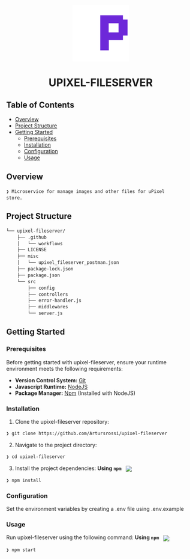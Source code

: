 <p align="center">
    <img src="https://github.com/Artursrossi/upixel-fileserver/blob/main/readme-logo.png" align="center" width="30%">
</p>
<h1 align="center">UPIXEL-FILESERVER</h1>

## Table of Contents

- [ Overview](#-overview)
- [ Project Structure](#-project-structure)
- [ Getting Started](#-getting-started)
  - [ Prerequisites](#-prerequisites)
  - [ Installation](#-installation)
  - [ Configuration](#-configuration)
  - [ Usage](#-usage)

## Overview

<code>❯ Microservice for manage images and other files for uPixel store.</code>

## Project Structure

```sh
└── upixel-fileserver/
    ├── .github
    │   └── workflows
    ├── LICENSE
    ├── misc
    │   └── upixel_fileserver_postman.json
    ├── package-lock.json
    ├── package.json
    └── src
        ├── config
        ├── controllers
        ├── error-handler.js
        ├── middlewares
        └── server.js
```

## Getting Started

### Prerequisites

Before getting started with upixel-fileserver, ensure your runtime environment meets the following requirements:

- **Version Control System:** [Git](https://git-scm.com/downloads)
- **Javascript Runtime:** [NodeJS](https://nodejs.org/en/download)
- **Package Manager:** [Npm](https://nodejs.org/en/download) (Installed with NodeJS)

### Installation

1. Clone the upixel-fileserver repository:

```sh
❯ git clone https://github.com/Artursrossi/upixel-fileserver
```

2. Navigate to the project directory:

```sh
❯ cd upixel-fileserver
```

3. Install the project dependencies:
   **Using `npm`** &nbsp; [<img align="center" src="https://img.shields.io/badge/npm-CB3837.svg?style={badge_style}&logo=npm&logoColor=white" />](https://www.npmjs.com/)

```sh
❯ npm install
```

### Configuration

Set the environment variables by creating a .env file using .env.example

### Usage

Run upixel-fileserver using the following command:
**Using `npm`** &nbsp; [<img align="center" src="https://img.shields.io/badge/npm-CB3837.svg?style={badge_style}&logo=npm&logoColor=white" />](https://www.npmjs.com/)

```sh
❯ npm start
```
